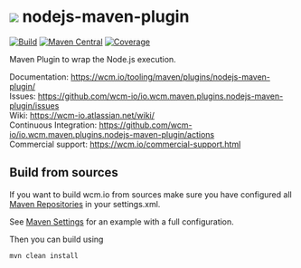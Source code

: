 <img src="https://wcm.io/images/favicon-16@2x.png"/> nodejs-maven-plugin
======
[![Build](https://github.com/wcm-io/io.wcm.maven.plugins.nodejs-maven-plugin/workflows/Build/badge.svg?branch=develop)](https://github.com/wcm-io/io.wcm.maven.plugins.nodejs-maven-plugin/actions?query=workflow%3ABuild+branch%3Adevelop)
[![Maven Central](https://img.shields.io/maven-central/v/io.wcm.maven.plugins/nodejs-maven-plugin)](https://repo1.maven.org/maven2/io/wcm/maven/plugins/nodejs-maven-plugin)
[![Coverage](https://sonarcloud.io/api/project_badges/measure?project=wcm-io_io.wcm.maven.plugins.nodejs-maven-plugin&metric=coverage)](https://sonarcloud.io/summary/new_code?id=wcm-io_io.wcm.maven.plugins.nodejs-maven-plugin)

Maven Plugin to wrap the Node.js execution.

Documentation: https://wcm.io/tooling/maven/plugins/nodejs-maven-plugin/<br/>
Issues: https://github.com/wcm-io/io.wcm.maven.plugins.nodejs-maven-plugin/issues<br/>
Wiki: https://wcm-io.atlassian.net/wiki/<br/>
Continuous Integration: https://github.com/wcm-io/io.wcm.maven.plugins.nodejs-maven-plugin/actions<br/>
Commercial support: https://wcm.io/commercial-support.html


## Build from sources

If you want to build wcm.io from sources make sure you have configured all [Maven Repositories](https://wcm.io/maven.html) in your settings.xml.

See [Maven Settings](https://github.com/wcm-io/io.wcm.maven.plugins.nodejs-maven-plugin/blob/develop/.maven-settings.xml) for an example with a full configuration.

Then you can build using

```
mvn clean install
```
